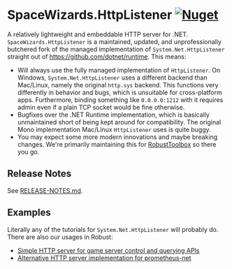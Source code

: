 # SpaceWizards.HttpListener [![Nuget](https://img.shields.io/nuget/v/SpaceWizards.HttpListener)](https://www.nuget.org/packages/SpaceWizards.HttpListener)

A relatively lightweight and embeddable HTTP server for .NET. `SpaceWizards.HttpListener` is a maintained, updated, and unprofessionally butchered fork of the managed implementation of `System.Net.HttpListener` straight out of https://github.com/dotnet/runtime. This means:

* Will always use the fully managed implementation of `HttpListener`. On Windows, `System.Net.HttpListener` uses a different backend than Mac/Linux, namely the original `http.sys` backend. This functions very differently in behavior and bugs, which is unsuitable for cross-platform apps. Furthermore, binding something like `0.0.0.0:1212` with it requires admin even if a plain TCP socket would be fine otherwise.
* Bugfixes over the .NET Runtime implementation, which is basically unmaintained short of being kept around for compatibility. The original Mono implementation Mac/Linux `HttpListener` uses is quite buggy.
* You may expect some more modern innovations and maybe breaking changes. We're primarily maintaining this for [RobustToolbox](https://github.com/space-wizards/RobustToolbox) so there you go.

## Release Notes

See [RELEASE-NOTES.md](./RELEASE-NOTES.md).

## Examples

Literally any of the tutorials for `System.Net.HttpListener` will probably do. There are also our usages in Robust:
* [Simple HTTP server for game server control and querying APIs](https://github.com/space-wizards/RobustToolbox/tree/4d707c86cbfa5814cfa8b406dfd315fd1ad9948b/Robust.Server/ServerStatus)
* [Alternative HTTP server implementation for prometheus-net](https://github.com/space-wizards/RobustToolbox/blob/4d707c86cbfa5814cfa8b406dfd315fd1ad9948b/Robust.Server/DataMetrics/MetricsManager.MetricsServer.cs)
